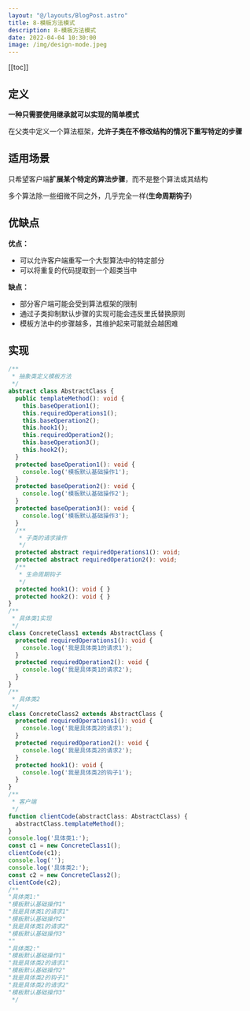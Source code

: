 ```yaml
---
layout: "@/layouts/BlogPost.astro"
title: 8-模板方法模式
description: 8-模板方法模式
date: 2022-04-04 10:30:00
image: /img/design-mode.jpeg
---
```


[[toc]]

## 定义

**一种只需要使用继承就可以实现的简单模式**

在父类中定义一个算法框架，**允许子类在不修改结构的情况下重写特定的步骤**

## 适用场景

只希望客户端**扩展某个特定的算法步骤**，而不是整个算法或其结构

多个算法除一些细微不同之外，几乎完全一样(**生命周期钩子**)

## 优缺点

**优点：**
- 可以允许客户端重写一个大型算法中的特定部分
- 可以将重复的代码提取到一个超类当中

**缺点：**
- 部分客户端可能会受到算法框架的限制
- 通过子类抑制默认步骤的实现可能会违反里氏替换原则
- 模板方法中的步骤越多，其维护起来可能就会越困难

## 实现

```ts
/**
 * 抽象类定义模板方法
 */
abstract class AbstractClass {
  public templateMethod(): void {
    this.baseOperation1();
    this.requiredOperations1();
    this.baseOperation2();
    this.hook1();
    this.requiredOperation2();
    this.baseOperation3();
    this.hook2();
  }
  protected baseOperation1(): void {
    console.log('模板默认基础操作1');
  }
  protected baseOperation2(): void {
    console.log('模板默认基础操作2');
  }
  protected baseOperation3(): void {
    console.log('模板默认基础操作3');
  }
  /**
   * 子类的请求操作
   */
  protected abstract requiredOperations1(): void;
  protected abstract requiredOperation2(): void;
  /**
   * 生命周期钩子
   */
  protected hook1(): void { }
  protected hook2(): void { }
}
/**
 * 具体类1实现
 */
class ConcreteClass1 extends AbstractClass {
  protected requiredOperations1(): void {
    console.log('我是具体类1的请求1');
  }
  protected requiredOperation2(): void {
    console.log('我是具体类1的请求2');
  }
}
/**
 * 具体类2
 */
class ConcreteClass2 extends AbstractClass {
  protected requiredOperations1(): void {
    console.log('我是具体类2的请求1');
  }
  protected requiredOperation2(): void {
    console.log('我是具体类2的请求2');
  }
  protected hook1(): void {
    console.log('我是具体类2的钩子1');
  }
}
/**
 * 客户端
 */
function clientCode(abstractClass: AbstractClass) {
  abstractClass.templateMethod();
}
console.log('具体类1:');
const c1 = new ConcreteClass1();
clientCode(c1);
console.log('');
console.log('具体类2:');
const c2 = new ConcreteClass2();
clientCode(c2);
/**
"具体类1:" 
"模板默认基础操作1" 
"我是具体类1的请求1" 
"模板默认基础操作2" 
"我是具体类1的请求2" 
"模板默认基础操作3" 
"" 
"具体类2:" 
"模板默认基础操作1" 
"我是具体类2的请求1" 
"模板默认基础操作2" 
"我是具体类2的钩子1" 
"我是具体类2的请求2" 
"模板默认基础操作3"  
 */
```